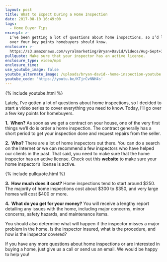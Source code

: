 ```yaml
---
layout: post
title: What to Expect During a Home Inspection
date: 2017-08-10 16:49:00
tags:
  - Home Buyer Tips
excerpt: >-
  I’ve been getting a lot of questions about home inspections, so I’d like to go
  over four key points homebuyers should know.
enclosure: >-
  https://s3.amazonaws.com/vyralmarketing/Bryan+David/Videos/Aug-Sept+17/Mississippi+Gulf+Coast+Real+Estate+Agent-+4+Key+Points+About+Home+Inspections.mp4
pullquote: Make sure that your inspector has an active license.
enclosure_type: video/mp4
enclosure_time:
use_youtube_image: false
youtube_alternate_image: /uploads/bryan-david--home-inspection-youtube.jpg
youtube_code: 'https://youtu.be/KTjrCvNNH4s'
---
```



{% include youtube.html %}

Lately, I’ve gotten a lot of questions about home inspections, so I decided to start a video series to cover everything you need to know. Today, I’ll go over a few key points for homebuyers.

**1.  When?** As soon as we get a contract on your house, one of the very first things we’ll do is order a home inspection. The contract generally has a short period to get your inspection done and request repairs from the seller.

**2.  Who?** There are a lot of home inspectors out there. You can do a search on the Internet or we can recommend a few inspectors who have helped our clients in the past. That said, you need to make sure that the home inspector has an active license. Check out this **[website](http://www.mrec.state.ms.us/)** to make sure your home inspector’s license is active.

{% include pullquote.html %}

**3.  How** **much does it cost?** Home inspections tend to start around $250. The majority of home inspections cost about $300 to $350, and very large homes will cost $400 or more.

**4.  What** **do you get for your money?** You will receive a lengthy report detailing any issues with the home, including major concerns, minor concerns, safety hazards, and maintenance items.

You should also determine what will happen if the inspector misses a major problem in the home. Is the inspector insured, what is the procedure, and how is the inspector covered?

If you have any more questions about home inspections or are interested in buying a home, just give us a call or send us an email. We would be happy to help you!